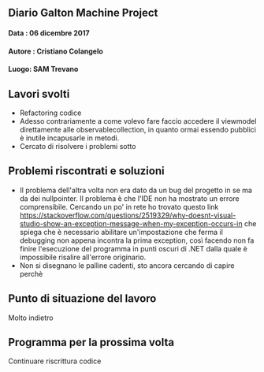 ## Diario Galton Machine Project

#### Data : 06 dicembre 2017 
#### Autore : Cristiano Colangelo
#### Luogo: SAM Trevano

## Lavori svolti

- Refactoring codice
- Adesso contrariamente a come volevo fare faccio accedere il viewmodel direttamente alle observablecollection, in quanto ormai essendo pubblici è inutile incapusarle in metodi. 
- Cercato di risolvere i problemi sotto

## Problemi riscontrati e soluzioni

- Il problema dell'altra volta non era dato da un bug del progetto in se ma da dei nullpointer. Il problema è che l'IDE non ha mostrato un errore comprensibile. Cercando un po' in rete ho trovato questo link https://stackoverflow.com/questions/2519329/why-doesnt-visual-studio-show-an-exception-message-when-my-exception-occurs-in che spiega che è necessario abilitare un'impostazione che ferma il debugging non appena incontra la prima exception, così facendo non fa finire l'esecuzione del programma in punti oscuri di .NET dalla quale è impossibile risalire all'errore originario.
- Non si disegnano le palline cadenti, sto ancora cercando di capire perchè

## Punto di situazione del lavoro

Molto indietro

## Programma per la prossima volta

Continuare riscrittura codice
